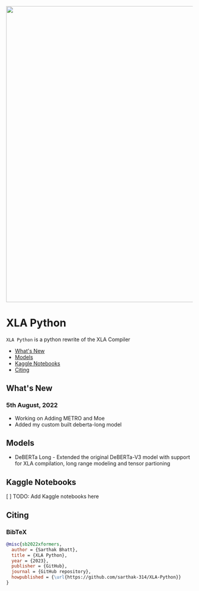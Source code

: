 <img src="./docs/assets/XLA Python Logo.png" width=800>

# XLA Python

`XLA Python` is a python rewrite of the XLA Compiler 

- [What's New](#whats-new)
- [Models](#models)
- [Kaggle Notebooks](#kaggle-notebooks)
- [Citing](#citing)

## What's New

### 5th August, 2022
* Working on Adding METRO and Moe
* Added my custom built deberta-long model

## Models 
* DeBERTa Long - Extended the original DeBERTa-V3 model with support for XLA compilation, long range modeling and tensor partioning

## Kaggle Notebooks
[ ] TODO: Add Kaggle notebooks here


## Citing

### BibTeX

```bibtex
@misc{sb2022xformers,
  author = {Sarthak Bhatt},
  title = {XLA Python},
  year = {2023},
  publisher = {GitHub},
  journal = {GitHub repository},
  howpublished = {\url{https://github.com/sarthak-314/XLA-Python}}
}
```